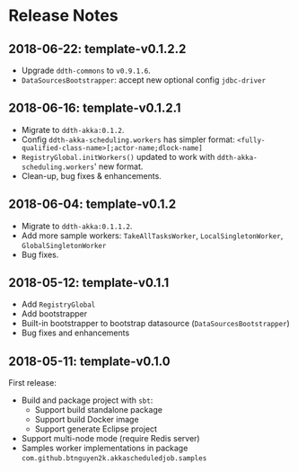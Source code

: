 # Release Notes

## 2018-06-22: template-v0.1.2.2

- Upgrade `ddth-commons` to `v0.9.1.6`.
- `DataSourcesBootstrapper`: accept new optional config `jdbc-driver`


## 2018-06-16: template-v0.1.2.1

- Migrate to `ddth-akka:0.1.2`.
- Config `ddth-akka-scheduling.workers` has simpler format: `<fully-qualified-class-name>[;actor-name;dlock-name]`
- `RegistryGlobal.initWorkers()` updated to work with `ddth-akka-scheduling.workers`' new format.
- Clean-up, bug fixes & enhancements.


## 2018-06-04: template-v0.1.2

- Migrate to `ddth-akka:0.1.1.2`.
- Add more sample workers: `TakeAllTasksWorker`, `LocalSingletonWorker`, `GlobalSingletonWorker`
- Bug fixes.

## 2018-05-12: template-v0.1.1

- Add `RegistryGlobal`
- Add bootstrapper
- Built-in bootstrapper to bootstrap datasource (`DataSourcesBootstrapper`)
- Bug fixes and enhancements


## 2018-05-11: template-v0.1.0

First release:

- Build and package project with `sbt`:
  - Support build standalone package
  - Support build Docker image
  - Support generate Eclipse project
- Support multi-node mode (require Redis server)
- Samples worker implementations in package `com.github.btnguyen2k.akkascheduledjob.samples`
